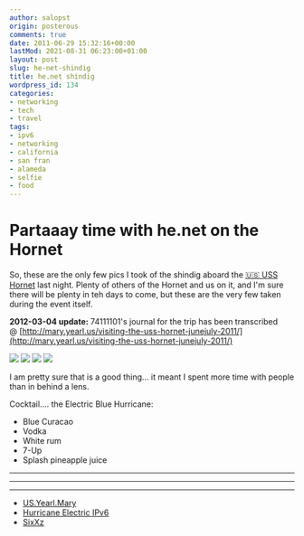 ```yaml
---
author: salopst
origin: posterous 
comments: true
date: 2011-06-29 15:32:16+00:00
lastMod: 2021-08-31 06:23:00+01:00
layout: post
slug: he-net-shindig
title: he.net shindig
wordpress_id: 134
categories:
- networking
- tech
- travel
tags:
- ipv6
- networking
- california
- san fran
- alameda
- selfie
- food
---
```


# Partaaay time with he.net on the Hornet

So, these are the only few pics I took of the shindig aboard the [🇺🇸 USS Hornet](https://en.wikipedia.org/wiki/USS_Hornet_(CV-8)) last night. Plenty of others of the Hornet and us on it, and I'm sure there will be plenty in teh days to come, but these are the very few taken during the event itself. 

**2012-03-04 update:** 74111101's journal for the trip has been transcribed @ [http://mary.yearl.us/visiting-the-uss-hornet-junejuly-2011/](http://mary.yearl.us/visiting-the-uss-hornet-junejuly-2011/)


![](/wp-uploads/img_2864-jpg-scaled1000.jpg)
![](/wp-uploads/img_2865-jpg-scaled1000.jpg)
![](/wp-uploads/img_2869-jpg-scaled1000.jpg)
![](/wp-uploads/img_2871-jpg-scaled1000.jpg)


I am pretty sure that is a good thing... it meant I spent more time with people than in behind a lens.

Cocktail.... the Electric Blue Hurricane:
- Blue Curacao
- Vodka
- White rum
- 7-Up
- Splash pineapple juice

----
----
----
- [US.Yearl.Mary](http://mary.yearl.us)               
- [Hurricane Electric IPv6](http://ipv6.he.net/)
- [SixXz](http://sixxs.net)
